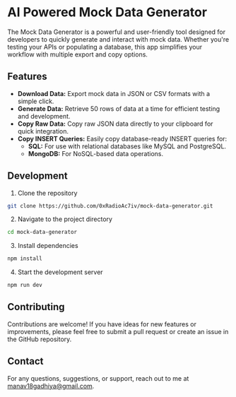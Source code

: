 # AI Powered Mock Data Generator

The Mock Data Generator is a powerful and user-friendly tool designed for developers to quickly generate and interact with mock data. Whether you're testing your APIs or populating a database, this app simplifies your workflow with multiple export and copy options.

## Features

- **Download Data:** Export mock data in JSON or CSV formats with a simple click.
- **Generate Data:** Retrieve 50 rows of data at a time for efficient testing and development.
- **Copy Raw Data:** Copy raw JSON data directly to your clipboard for quick integration.
- **Copy INSERT Queries:** Easily copy database-ready INSERT queries for:
  - **SQL:** For use with relational databases like MySQL and PostgreSQL.
  - **MongoDB:** For NoSQL-based data operations.

## Development

1. Clone the repository

```bash
git clone https://github.com/0xRadioAc7iv/mock-data-generator.git
```

2. Navigate to the project directory

```bash
cd mock-data-generator
```

3. Install dependencies

```bash
npm install
```

4. Start the development server

```bash
npm run dev
```

## Contributing

Contributions are welcome! If you have ideas for new features or improvements, please feel free to submit a pull request or create an issue in the GitHub repository.

## Contact

For any questions, suggestions, or support, reach out to me at [manav18gadhiya@gmail.com](mailto:manav18gadhiya@gmail.com).
